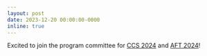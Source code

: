 ```yaml
---
layout: post
date: 2023-12-20 00:00:00-0000
inline: true
---
```


Excited to join the program committee for [CCS 2024](https://www.sigsac.org/ccs/CCS2024/home.html) and [AFT 2024](https://aftconf.github.io/aft24/index.html)!